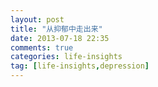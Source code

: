 ```yaml
---
layout: post
title: "从抑郁中走出来"
date: 2013-07-18 22:35
comments: true
categories: life-insights
tag: [life-insights,depression]
---
```


